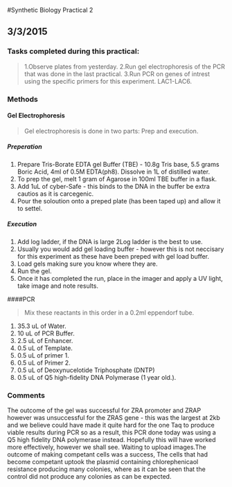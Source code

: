 #Synthetic Biology Practical 2 
## 3/3/2015 
### Tasks completed during this practical:
>1.Observe plates from yesterday. 
2.Run gel electrophoresis of the PCR that was done in the last practical.
3.Run PCR on genes of intrest using the specific primers for this experiment. LAC1-LAC6.

### Methods
#### Gel Electrophoresis
> Gel electrophoresis is done in two parts: Prep and execution.

##### Preperation
 1. Prepare Tris-Borate EDTA gel Buffer (TBE) - 10.8g Tris base, 5.5 grams Boric Acid, 4ml of 0.5M EDTA(ph8). Dissolve in 1L of distilled water.
 2. To prep the gel, melt 1 gram of Agarose in 100ml TBE buffer in a flask.
 3. Add 1uL of cyber-Safe - this binds to the DNA in the buffer be extra cautios as it is carcegenic. 
 4. Pour the soloution onto a preped plate (has been taped up) and allow it to settel. 

##### Execution 
1. Add log ladder, if the DNA is large 2Log ladder is the best to use.
2. Usually you would add gel loading buffer - however this is not neccisary for this experiment as these have been preped with gel load buffer. 
3. Load gels making sure you know where they are.
4. Run the gel.
5. Once it has completed the run, place in the imager and apply a UV light, take image and note results.

####PCR
> Mix these reactants in  this order in a 0.2ml eppendorf tube.

1. 35.3 uL of Water.
2. 10 uL of PCR Buffer.
3. 2.5 uL of Enhancer.
4. 0.5 uL of Template.
5. 0.5 uL of primer 1.
6. 0.5 uL of Primer 2.
7. 0.5 uL of Deoxynucelotide Triphosphate (DNTP)
8. 0.5 uL of Q5 high-fidelity DNA Polymerase (1 year old.). 


### Comments 
The outcome of the gel was successful for ZRA promoter and ZRAP however was unsuccessful for the ZRAS gene - this was the largest at 2kb and we believe could have made it quite hard for the one Taq to produce viable results during PCR so as a result, this PCR done today was using a Q5 high fidelity DNA polymerase instead. Hopefully this will have worked more effectively, however we shall see. Waiting to upload images.The outcome of making competant cells was a success, The cells that had become competant uptook the plasmid containing chlorephenicaol resistance producing many colonies, where as it can be seen that the control did not produce any colonies as can be expected.

